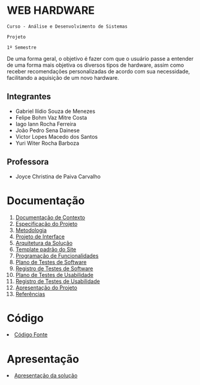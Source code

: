 # WEB HARDWARE

`Curso - Análise e Desenvolvimento de Sistemas`

`Projeto`

`1º Semestre`

De uma forma geral, o objetivo é fazer com que o usuário passe a entender de uma forma mais objetiva os diversos tipos de hardware, assim como receber recomendações personalizadas de acordo com sua necessidade, facilitando a aquisição de um novo hardware. 

## Integrantes

- Gabriel Ilídio Souza de Menezes
- Felipe Bohm Vaz Mitre Costa
- Iago Iann Rocha Ferreira
- João Pedro Sena Dainese
- Victor Lopes Macedo dos Santos
- Yuri Witer Rocha Barboza

## Professora

- Joyce Christina de Paiva Carvalho

# Documentação

<ol>
<li><a href="Documentação Projeto Web Hardware/docs/1-Documentação de Contexto.md"> Documentação de Contexto</a></li>
<li><a href="Documentação Projeto Web Hardware/docs/2-Especificação do Projeto.md"> Especificação do Projeto</a></li>
<li><a href="Documentação Projeto Web Hardware/docs/3-Metodologia.md"> Metodologia</a></li>
<li><a href="Documentação Projeto Web Hardware/docs/4-Projeto de Interface.md"> Projeto de Interface</a></li>
<li><a href="Documentação Projeto Web Hardware/docs/5-Arquitetura da Solução.md"> Arquitetura da Solução</a></li>
<li><a href="Documentação Projeto Web Hardware/docs/6-Template padrão do Site.md"> Template padrão do Site</a></li>
<li><a href="Documentação Projeto Web Hardware/docs/7-Programação de Funcionalidades.md"> Programação de Funcionalidades</a></li>
<li><a href="Documentação Projeto Web Hardware/docs/8-Plano de Testes de Software.md"> Plano de Testes de Software</a></li>
<li><a href="Documentação Projeto Web Hardware/docs/9-Registro de Testes de Software.md"> Registro de Testes de Software</a></li>
<li><a href="Documentação Projeto Web Hardware/docs/10-Plano de Testes de Usabilidade.md"> Plano de Testes de Usabilidade</a></li>
<li><a href="Documentação Projeto Web Hardware/docs/11-Registro de Testes de Usabilidade.md"> Registro de Testes de Usabilidade</a></li>
<li><a href="Documentação Projeto Web Hardware/docs/12-Apresentação do Projeto.md"> Apresentação do Projeto</a></li>
<li><a href="Documentação Projeto Web Hardware/docs/13-Referências.md"> Referências</a></li>
</ol>

# Código

<li><a href="Documentação Projeto Web Hardware/src/README.md"> Código Fonte</a></li>

# Apresentação

<li><a href="Documentação Projeto Web Hardware/presentation/README.md"> Apresentação da solução</a></li>
